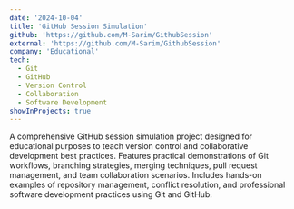 ```yaml
---
date: '2024-10-04'
title: 'GitHub Session Simulation'
github: 'https://github.com/M-Sarim/GithubSession'
external: 'https://github.com/M-Sarim/GithubSession'
company: 'Educational'
tech:
  - Git
  - GitHub
  - Version Control
  - Collaboration
  - Software Development
showInProjects: true
---
```


A comprehensive GitHub session simulation project designed for educational purposes to teach version control and collaborative development best practices. Features practical demonstrations of Git workflows, branching strategies, merging techniques, pull request management, and team collaboration scenarios. Includes hands-on examples of repository management, conflict resolution, and professional software development practices using Git and GitHub.
